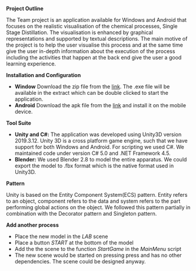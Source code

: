 **Project Outline**
 
The Team project is an application available for Windows and Android that focuses on the realistic visualisation of the chemical processes, Single Stage Distillation. The visualisation is enhanced by graphical representations and supported by textual descriptions. The main motive of the project is to help the user visualise this process and at the same time give the user in-depth information about the execution of the process including the activities that happen at the back end give the user a good learning experience.

**Installation and Configuration**

- **Window** 
Download the zip file from the [link](https://drive.google.com/file/d/1Zc5kp15vLvuRqzdlTEtgxVSe599woRj2/view?usp=sharing). The .exe file will be available in the extract which can be double clicked to start the application. 
- **Android** 
Download the apk file from the [link](https://drive.google.com/file/d/1vSJOUrhEsf5WeOR-YOffTLnKKs1_QJxi/view?usp=sharing) and install it on the mobile device. 

**Tool Suite**

- **Unity and C#:** The application was developed using Unity3D version 2019.3.12. Unity 3D is a cross platform game engine, such that we have support for both Windows and Android. For scripting we used C#. We maintained code under version C# 5.0 and .NET Framework 4.5.
- **Blender:** We used Blender 2.8 to model the entire apparatus. We could export the model to .fbx format which is the native format used in Unity3D.

**Pattern**

Unity is based on the Entity Component System(ECS) pattern. Entity refers to an object, component refers to the data and system refers to the part performing global actions on the object. We followed this pattern partially in combination with the Decorator pattern and Singleton pattern. 

**Add another process**

- Place the new model in the _LAB_ scene
- Place a button _START_ at the bottom of the model
- Add the the scene to the function _StartGame_ in the _MainMenu_ script
- The new scene would be started on pressing press and has no other dependencies. The scene could be designed anyway. 
